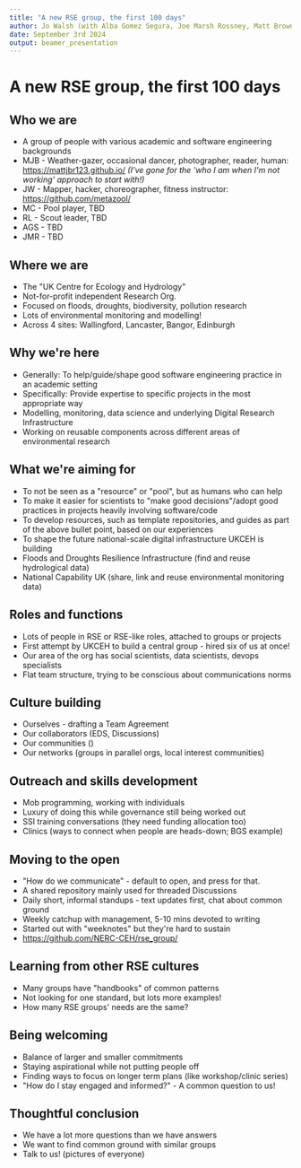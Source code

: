 ```yaml
---
title: "A new RSE group, the first 100 days"
author: Jo Walsh (with Alba Gomez Segura, Joe Marsh Rossney, Matt Brown, Matt Coole and Robin Long)
date: September 3rd 2024
output: beamer_presentation
---
```


# A new RSE group, the first 100 days

## Who we are

* A group of people with various academic and software engineering backgrounds
* MJB - Weather-gazer, occasional dancer, photographer, reader, human: https://mattjbr123.github.io/ _(I've gone for the 'who I am when I'm not working' approach to start with!)_
* JW - Mapper, hacker, choreographer, fitness instructor: https://github.com/metazool/ 
* MC - Pool player, TBD
* RL - Scout leader, TBD
* AGS - TBD
* JMR - TBD 

## Where we are 

* The "UK Centre for Ecology and Hydrology"
* Not-for-profit independent Research Org.
* Focused on floods, droughts, biodiversity, pollution research
* Lots of environmental monitoring and modelling!
* Across 4 sites: Wallingford, Lancaster, Bangor, Edinburgh

## Why we're here

* Generally: To help/guide/shape good software engineering practice in an academic setting
* Specifically: Provide expertise to specific projects in the most appropriate way
* Modelling, monitoring, data science and underlying Digital Research Infrastructure
* Working on reusable components across different areas of environmental research  

## What we're aiming for

* To not be seen as a "resource" or "pool", but as humans who can help
* To make it easier for scientists to "make good decisions"/adopt good practices in projects heavily involving software/code
* To develop resources, such as template repositories, and guides as part of the above bullet point, based on our experiences
* To shape the future national-scale digital infrastructure UKCEH is building
* Floods and Droughts Resilience Infrastructure (find and reuse hydrological data)
* National Capability UK (share, link and reuse environmental monitoring data)

## Roles and functions

* Lots of people in RSE or RSE-like roles, attached to groups or projects
* First attempt by UKCEH to build a central group - hired six of us at once!
* Our area of the org has social scientists, data scientists, devops specialists
* Flat team structure, trying to be conscious about communications norms 

## Culture building

* Ourselves - drafting a Team Agreement
* Our collaborators (EDS, Discussions)
* Our communities ()
* Our networks (groups in parallel orgs, local interest communities)

## Outreach and skills development

* Mob programming, working with individuals
* Luxury of doing this while governance still being worked out
* SSI training conversations (they need funding allocation too)
* Clinics (ways to connect when people are heads-down; BGS example)

## Moving to the open

* "How do we communicate" - default to open, and press for that.
* A shared repository mainly used for threaded Discussions
* Daily short, informal standups - text updates first, chat about common ground
* Weekly catchup with management, 5-10 mins devoted to writing
* Started out with "weeknotes" but they're hard to sustain
* https://github.com/NERC-CEH/rse_group/

## Learning from other RSE cultures
* Many groups have "handbooks" of common patterns
* Not looking for one standard, but lots more examples!
* How many RSE groups' needs are the same? 

## Being welcoming

* Balance of larger and smaller commitments
* Staying aspirational while not putting people off
* Finding ways to focus on longer term plans (like workshop/clinic series)
* "How do I stay engaged and informed?" - A common question to us!

## Thoughtful conclusion

* We have a lot more questions than we have answers
* We want to find common ground with similar groups
* Talk to us! (pictures of everyone)

